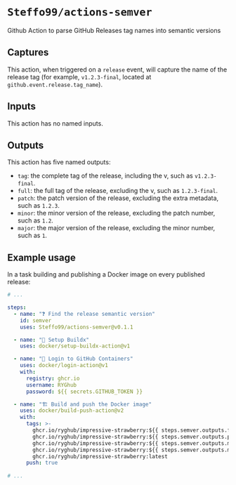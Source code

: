 # `Steffo99/actions-semver`

Github Action to parse GitHub Releases tag names into semantic versions

## Captures

This action, when triggered on a `release` event, will capture the name of the release tag (for example, `v1.2.3-final`, located at `github.event.release.tag_name`).

## Inputs

This action has no named inputs.

## Outputs

This action has five named outputs:

- `tag`: the complete tag of the release, including the v, such as `v1.2.3-final`.
- `full`: the full tag of the release, excluding the v, such as `1.2.3-final`.
- `patch`: the patch version of the release, excluding the extra metadata, such as `1.2.3`.
- `minor`: the minor version of the release, excluding the patch number, such as `1.2`.
- `major`: the major version of the release, excluding the minor number, such as `1`.

## Example usage

In a task building and publishing a Docker image on every published release:

```yaml
# ...

steps:
  - name: "❓ Find the release semantic version"
    id: semver
    uses: Steffo99/actions-semver@v0.1.1

  - name: "🔨 Setup Buildx"
    uses: docker/setup-buildx-action@v1

  - name: "🔑 Login to GitHub Containers"
    uses: docker/login-action@v1
    with:
      registry: ghcr.io
      username: RYGhub
      password: ${{ secrets.GITHUB_TOKEN }}

  - name: "🏗 Build and push the Docker image"
    uses: docker/build-push-action@v2
    with:
      tags: >-
        ghcr.io/ryghub/impressive-strawberry:${{ steps.semver.outputs.full }},
        ghcr.io/ryghub/impressive-strawberry:${{ steps.semver.outputs.patch }},
        ghcr.io/ryghub/impressive-strawberry:${{ steps.semver.outputs.minor }},
        ghcr.io/ryghub/impressive-strawberry:${{ steps.semver.outputs.major }},
        ghcr.io/ryghub/impressive-strawberry:latest
      push: true
    
# ...
```
